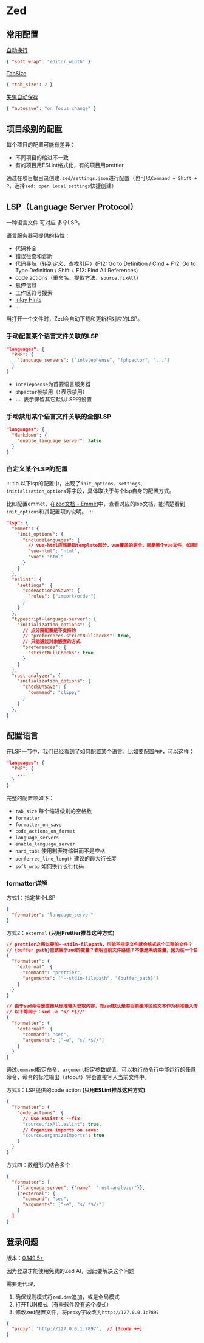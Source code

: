 # Zed

## 常用配置

[自动换行](https://zed.dev/docs/configuring-zed#soft-wrap)
```json
{ "soft_wrap": "editor_width" }
```
[TabSize](https://zed.dev/docs/configuring-zed#tab-size)
```json
{ "tab_size": 2 }
```
[失焦自动保存](https://zed.dev/docs/configuring-zed#autosave)
```json
{ "autosave": "on_focus_change" }
```

## 项目级别的配置

每个项目的配置可能有差异：

- 不同项目的缩进不一致
- 有的项目用ESLint格式化，有的项目用prettier

通过在项目根目录创建`.zed/settings.json`进行配置（也可以`Command + Shift + P`，选择`zed: open local settings`快捷创建）

## LSP（Language Server Protocol）

一种语言文件 可对应 多个LSP。

语言服务器可提供的特性：

- 代码补全
- 错误检查和诊断
- 代码导航（转到定义、查找引用）(F12: Go to Definition / Cmd + F12: Go to Type Definition / Shift + F12: Find All References)
- code actions（重命名、提取方法、`source.fixAll`）
- 悬停信息
- 工作区符号搜索
- [Inlay Hints](https://zed.dev/docs/configuring-languages#inlay-hints)
- ...

当打开一个文件时，Zed会自动下载和更新相对应的LSP。

### 手动配置某个语言文件关联的LSP

```json
"languages": {
  "PHP": {
    "language_servers": ["intelephense", "!phpactor", "..."]
  }
}
```

- `intelephense`为首要语言服务器
- `phpactor`被禁用（`!`表示禁用）
- `...`表示保留其它默认LSP的设置

### 手动禁用某个语言文件关联的全部LSP

```json
"languages": {
  "Markdown": {
    "enable_language_server": false
  }
}
```

### 自定义某个LSP的配置

::: tip
以下lsp的配置中，出现了`init_options`、`settings`、`initialization_options`等字段，具体取决于每个lsp自身的配置方式。

比如配置emmet，在[zed文档 - Emmet](https://zed.dev/docs/languages/emmet)中，查看对应的lsp文档，能清楚看到`init_options`和其配置项的说明。
:::

```json
"lsp": {
  "emmet": {
    "init_options": {
      "includeLanguages": {
        // vue-html应该是指template部分，vue覆盖的更全，就是整个vue文件，如果两个都配上没遇到啥问题，就多多益善吧。
        "vue-html": "html",
        "vue": "html"
      }
    }
  },
  "eslint": {
    "settings": {
      "codeActionOnSave": {
        "rules": ["import/order"]
      }
    }
  },
  "typescript-language-server": {
    "initialization_options": {
      // 点分隔配置是不支持的
      // "preferences.strictNullChecks": true,
      // 只能通过对象嵌套的方式
      "preferences": {
        "strictNullChecks": true
      }
    }
  },
  "rust-analyzer": {
    "initialization_options": {
      "checkOnSave": {
        "command": "clippy"
      }
    }
  },
}
```

## 配置语言

在LSP一节中，我们已经看到了如何配置某个语言。比如要配置`PHP`，可以这样：

```json
"languages": {
  "PHP": {
    ...
  }
}
```

完整的配置项如下：

- `tab_size` 每个缩进级别的空格数
- `formatter`
- `formatter_on_save`
- `code_actions_on_format`
- `language_servers`
- `enable_language_server`
- `hard_tabs` 使用制表符缩进而不是空格
- `perferred_line_length` 建议的最大行长度
- `soft_wrap` 如何换行长行代码

### formatter详解

方式1：指定某个LSP

```json
{
  "formatter": "language_server"
}
```

方式2：`external` **(只用Prettier推荐这种方式)**

```json
// prettier之所以要加--stdin-filepath，可能不指定文件就会格式这个工程的文件？
// {buffer_path}应该属于zed的变量？表明当前文件路径？不像是系统变量，因为在一个目录运行buffer_path肯定不能确定是哪一个文件。
{
  "formatter": {
    "external": {
      "command": "prettier",
      "arguments": ["--stdin-filepath", "{buffer_path}"]
    }
  }
}
```

```json
// 由于sed命令是直接从标准输入获取内容，而zed默认是将当前缓冲区的文本作为标准输入传，因此不用像prettier那样加--stdin-filepath？
// 以下等同于：sed -e 's/ *$//'
{
  "formatter": {
    "external": {
      "command": "sed",
      "arguments": ["-e", "s/ *$//"]
    }
  }
}
```

通过`command`指定命令，`argument`指定参数或值。可以执行命令行中能运行的任意命令，命令的标准输出（stdout）将会直接写入当前文件中。

方式3：LSP提供的code action **(只用ESLint推荐这种方式)**

```json
{
  "formatter": {
    "code_actions": {
      // Use ESLint's --fix:
      "source.fixAll.eslint": true,
      // Organize imports on save:
      "source.organizeImports": true
    }
  }
}
```

方式四：数组形式结合多个

```json
{
  "formatter": [
    {"language_server": {"name": "rust-analyzer"}},
    {"external": {
      "command": "sed",
      "arguments": ["-e", "s/ *$//"]
    }
  ]
}
```

## 登录问题

版本：[0.149.5+](https://zed.dev/releases/stable/0.149.5)

因为登录才能使用免费的Zed AI，因此要解决这个问题

需要走代理，

1. 确保规则模式将`zed.dev`追加，或是全局模式
2. 打开TUN模式（有些软件没有这个模式）
3. 修改zed配置文件，将`proxy`字段改为`http://127.0.0.1:7897`

```json
{
  "proxy": "http://127.0.0.1:7897",  // [!code ++]
}
```

